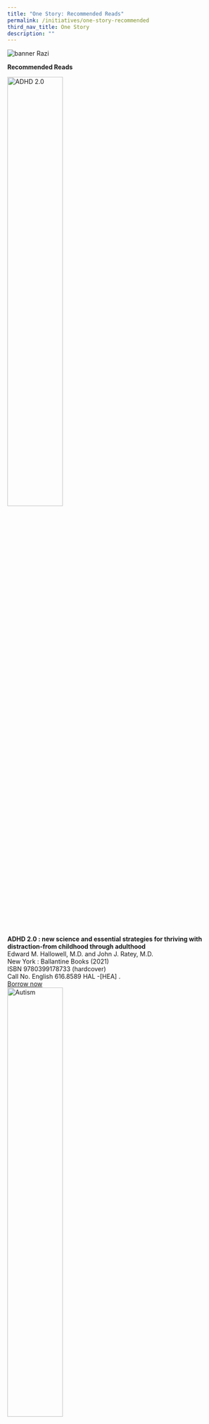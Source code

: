 ```yaml
---
title: "One Story: Recommended Reads"
permalink: /initiatives/one-story-recommended
third_nav_title: One Story
description: ""
---
```

![banner Razi](/images/one-story-razi/OS21%20Website%20Banner.jpg)

**Recommended Reads**


<div>
	<div class="row is-multiline">
		<div class="col is-half-tablet padding--bottom--lg">
			<img src="/images/one-story-razi/ADHD.jpg" style="width:50%" alt="ADHD 2.0">
			<div>
				<b>ADHD 2.0 : new science and essential strategies for thriving with distraction-from childhood through adulthood  </b> <br>Edward M. Hallowell, M.D. and John J. Ratey, M.D. <br> New York : Ballantine Books (2021) <br>ISBN	 9780399178733 (hardcover) <br>
Call No. English 616.8589 HAL -[HEA]
.<br><a href="https://nlb.overdrive.com/media/5403801" target="_blank">Borrow now</a><br>
			</div>
		</div>
		<div class="col is-half-tablet padding--bottom--lg">
			<img src="/images/one-story-razi/Autism.jpg" style="width:50%" alt="Autism">
			<div>
				<b>Living with Autism</b><br><br>Dr Sung Min, Lena Heng, Magdalene Foo, Kheng Joo Lian.<br>Singapore : Marshall Cavendish Editions (2015)<br>ISBN  9789814634175 <br>
Call No.  English 618.9285882 SUN
<br><a href="https://nlb.overdrive.com/media/2472113" target="_blank">Borrow now</a>
			</div>
		</div>
	<div class="row is-multiline">
		<div class="col is-half-tablet padding--bottom--lg">
			<img src="/images/one-story-razi/Pengurusan.png" style="width:50%" alt="There There" />
			<div>
				<b>There There</b><br>for San Francisco Public Library 2019<br>Tommy Orange<br>[New York] : Random House, 2018<br>This Pulitzer shortlist (2019) explores themes of native people living in urban spaces in California and their ambivalence related to their struggles with identity.<br><a href="https://nlb.overdrive.com/media/C4E8DAFD-7AE8-4F87-8B5D-97833D0E989F" target="_blank">Borrow now</a>
			</div>
		</div>	
		<div class="col is-half-tablet padding--bottom--lg">
			<img src="/images/one-story-razi/Rawatan.png" style="width:50%" alt="The Country Girls Trilogy" />
			<div>
				<b>The Country Girls Trilogy</b><br>for Dublin City Council 2019
<br>Edna O’Brien<br>[London] : Faber and Faber, 2017<br>The story follows the lives of the characters from convent school IN the countryside all the way to the challenges of married life.<br><a href="https://nlb.overdrive.com/media/4238870">Borrow now</a>
			</div>
		</div>	
      <div class="row is-multiline">
		<div class="col is-half-tablet padding--bottom--lg">
			<img src="/images/one-story-razi/MySon.png" style="width:50%" alt="To Kill a Mockingbird" />
			<div>
				<b>To Kill a Mocking Bird</b><br>for Chicago Public Library 2001<br>Harper Lee<br>[New York] : Caedmon, 2014<br>Translated into over 40 languages, a young girl’s father who is a lawyer risks everything to defend a black man unjustly accused of a crime.<br><a href="https://nlb.overdrive.com/media/DFD5E83A-42D9-4151-AC37-C4E43D87CFD9" target="_blank">Borrow now</a>
       </div>
        </div>
					<div class="col is-half-tablet padding--bottom--lg">
			<img src="/images/one-story-razi/ThisWorld.png" style="width:50%" alt="The Country Girls Trilogy" />
			<div>
				<b>The Country Girls Trilogy</b><br>for Dublin City Council 2019
<br>Edna O’Brien<br>[London] : Faber and Faber, 2017<br>The story follows the lives of the characters from convent school IN the countryside all the way to the challenges of married life.<br><a href="https://nlb.overdrive.com/media/4238870">Borrow now</a>
			</div>
		</div>	
				    <div class="row is-multiline">
		<div class="col is-half-tablet padding--bottom--lg">
			<img src="/images/one-story-razi/Autism Understanding.png" style="width:50%" alt="To Kill a Mockingbird" />
			<div>
				<b>To Kill a Mocking Bird</b><br>for Chicago Public Library 2001<br>Harper Lee<br>[New York] : Caedmon, 2014<br>Translated into over 40 languages, a young girl’s father who is a lawyer risks everything to defend a black man unjustly accused of a crime.<br><a href="https://nlb.overdrive.com/media/DFD5E83A-42D9-4151-AC37-C4E43D87CFD9" target="_blank">Borrow now</a>
       </div>
        </div>
					<div class="col is-half-tablet padding--bottom--lg">
			<img src="/images/one-story-razi/Mental Developmental.png" style="width:50%" alt="The Country Girls Trilogy" />
			<div>
				<b>The Country Girls Trilogy</b><br>for Dublin City Council 2019
<br>Edna O’Brien<br>[London] : Faber and Faber, 2017<br>The story follows the lives of the characters from convent school IN the countryside all the way to the challenges of married life.<br><a href="https://nlb.overdrive.com/media/4238870">Borrow now</a>
			</div>
		</div>
			</div>
		</div>


Updated 05 Nov 2021